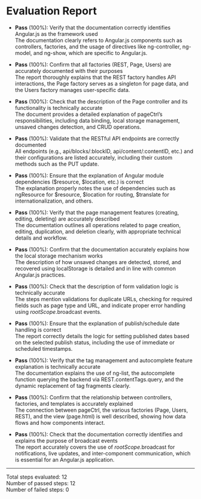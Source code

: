 # Evaluation Report

- **Pass** (100%): Verify that the documentation correctly identifies Angular.js as the framework used  
  The documentation clearly refers to Angular.js components such as controllers, factories, and the usage of directives like ng-controller, ng-model, and ng-show, which are specific to Angular.js.

- **Pass** (100%): Confirm that all factories (REST, Page, Users) are accurately documented with their purposes  
  The report thoroughly explains that the REST factory handles API interactions, the Page factory serves as a singleton for page data, and the Users factory manages user-specific data.

- **Pass** (100%): Check that the description of the Page controller and its functionality is technically accurate  
  The document provides a detailed explanation of pageCtrl’s responsibilities, including data binding, local storage management, unsaved changes detection, and CRUD operations.

- **Pass** (100%): Validate that the RESTful API endpoints are correctly documented  
  All endpoints (e.g., api/blocks/:blockID, api/content/:contentID, etc.) and their configurations are listed accurately, including their custom methods such as the PUT update.

- **Pass** (100%): Ensure that the explanation of Angular module dependencies ($resource, $location, etc.) is correct  
  The explanation properly notes the use of dependencies such as ngResource for $resource, $location for routing, $translate for internationalization, and others.

- **Pass** (100%): Verify that the page management features (creating, editing, deleting) are accurately described  
  The documentation outlines all operations related to page creation, editing, duplication, and deletion clearly, with appropriate technical details and workflow.

- **Pass** (100%): Confirm that the documentation accurately explains how the local storage mechanism works  
  The description of how unsaved changes are detected, stored, and recovered using localStorage is detailed and in line with common Angular.js practices.

- **Pass** (100%): Check that the description of form validation logic is technically accurate  
  The steps mention validations for duplicate URLs, checking for required fields such as page type and URL, and indicate proper error handling using $rootScope.$broadcast events.

- **Pass** (100%): Ensure that the explanation of publish/schedule date handling is correct  
  The report correctly details the logic for setting published dates based on the selected publish status, including the use of immediate or scheduled timestamps.

- **Pass** (100%): Verify that the tag management and autocomplete feature explanation is technically accurate  
  The documentation explains the use of ng-list, the autocomplete function querying the backend via REST.contentTags.query, and the dynamic replacement of tag fragments clearly.

- **Pass** (100%): Confirm that the relationship between controllers, factories, and templates is accurately explained  
  The connection between pageCtrl, the various factories (Page, Users, REST), and the view (page.html) is well described, showing how data flows and how components interact.

- **Pass** (100%): Check that the documentation correctly identifies and explains the purpose of broadcast events  
  The report accurately covers the use of $rootScope.$broadcast for notifications, live updates, and inter-component communication, which is essential for an Angular.js application.

---

Total steps evaluated: 12  
Number of passed steps: 12  
Number of failed steps: 0